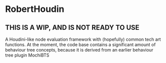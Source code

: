 # RobertHoudin
## THIS IS A WIP, AND IS NOT READY TO USE
A Houdini-like node evaluation framework with (hopefully) common tech art functions.
At the moment, the code base contains a significant amount of behaviour tree concepts, because it is derived from an earlier behaviour tree plugin MochiBTS
